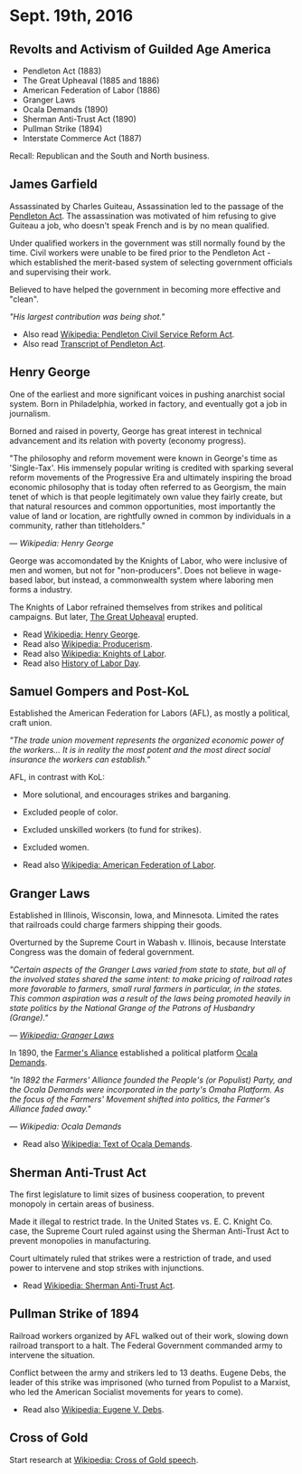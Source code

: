 Sept. 19th, 2016
================

Revolts and Activism of Guilded Age America
-------------------------------------------

- Pendleton Act (1883)
- The Great Upheaval (1885 and 1886)
- American Federation of Labor (1886)
- Granger Laws
- Ocala Demands (1890)
- Sherman Anti-Trust Act (1890)
- Pullman Strike (1894)
- Interstate Commerce Act (1887)

Recall: Republican and the South and North business.

James Garfield
--------------

Assassinated by Charles Guiteau, Assassination led to the passage of the [Pendleton Act](https://www.ourdocuments.gov/doc.php?flash=true&doc=48). The assassination was motivated of him refusing to give Guiteau a job, who doesn't speak French and is by no mean qualified.

Under qualified workers in the government was still normally found by the time. Civil workers were unable to be fired prior to the Pendleton Act - which established the merit-based system of selecting government officials and supervising their work.

Believed to have helped the government in becoming more effective and "clean".

*"His largest contribution was being shot."*

- Also read [Wikipedia: Pendleton Civil Service Reform Act](https://en.wikipedia.org/wiki/Pendleton_Civil_Service_Reform_Act).
- Also read [Transcript of Pendleton Act](https://www.ourdocuments.gov/doc.php?doc=48&page=transcript).

Henry George
------------

One of the earliest and more significant voices in pushing anarchist social system. Born in Philadelphia, worked in factory, and eventually got a job in journalism.

Borned and raised in poverty, George has great interest in technical advancement and its relation with poverty (economy progress).

"The philosophy and reform movement were known in George's time as 'Single-Tax'. His immensely popular writing is credited with sparking several reform movements of the Progressive Era and ultimately inspiring the broad economic philosophy that is today often referred to as Georgism, the main tenet of which is that people legitimately own value they fairly create, but that natural resources and common opportunities, most importantly the value of land or location, are rightfully owned in common by individuals in a community, rather than titleholders."

— *Wikipedia: Henry George*

George was accomondated by the Knights of Labor, who were inclusive of men and women, but not for "non-producers". Does not believe in wage-based labor, but instead, a commonwealth system where laboring men forms a industry.

The Knights of Labor refrained themselves from strikes and political campaigns. But later, [The Great Upheaval](http://www.ushistory.org/us/37a.asp) erupted.

- Read [Wikipedia: Henry George](https://en.wikipedia.org/wiki/Henry_George).
- Read also [Wikipedia: Producerism](https://en.wikipedia.org/wiki/Producerism).
- Read also [Wikipedia: Knights of Labor](https://en.wikipedia.org/wiki/Knights_of_Labor).
- Read also [History of Labor Day](https://www.dol.gov/general/laborday/history).

Samuel Gompers and Post-KoL
---------------------------

Established the American Federation for Labors (AFL), as mostly a political, craft union.

*"The trade union movement represents the organized economic power of the workers... It is in reality the most potent and the most direct social insurance the workers can establish."*

AFL, in contrast with KoL:

- More solutional, and encourages strikes and barganing.
- Excluded people of color.
- Excluded unskilled workers (to fund for strikes).
- Excluded women.

- Read also [Wikipedia: American Federation of Labor](https://en.wikipedia.org/wiki/American_Federation_of_Labor).

Granger Laws
------------

Established in Illinois, Wisconsin, Iowa, and Minnesota. Limited the rates that railroads could charge farmers shipping their goods.

Overturned by the Supreme Court in Wabash v. Illinois, because Interstate Congress was the domain of federal government.

*"Certain aspects of the Granger Laws varied from state to state, but all of the involved states shared the same intent: to make pricing of railroad rates more favorable to farmers, small rural farmers in particular, in the states. This common aspiration was a result of the laws being promoted heavily in state politics by the National Grange of the Patrons of Husbandry (Grange)."*

— *[Wikipedia: Granger Laws](https://en.wikipedia.org/wiki/Granger_Laws)*

In 1890, the [Farmer's Aliance](https://en.wikipedia.org/wiki/Farmers%27_Alliance) established a political platform [Ocala Demands](https://en.wikipedia.org/wiki/Ocala_Demands).

*"In 1892 the Farmers' Alliance founded the People's (or Populist) Party, and the Ocala Demands were incorporated in the party's Omaha Platform. As the focus of the Farmers' Movement shifted into politics, the Farmer's Alliance faded away."*

— *Wikipedia: Ocala Demands*

- Read also [Wikipedia: Text of Ocala Demands](https://en.wikipedia.org/wiki/Ocala_Demands#Text_of_the_Ocala_Demands).

Sherman Anti-Trust Act
----------------------

The first legislature to limit sizes of business cooperation, to prevent monopoly in certain areas of business.

Made it illegal to restrict trade. In the United States vs. E. C. Knight Co. case, the Supreme Court ruled against using the Sherman Anti-Trust Act to prevent monopolies in manufacturing.

Court ultimately ruled that strikes were a restriction of trade, and used power to intervene and stop strikes with injunctions.

- Read [Wikipedia: Sherman Anti-Trust Act](https://en.wikipedia.org/wiki/Sherman_Antitrust_Act).

Pullman Strike of 1894
----------------------

Railroad workers organized by AFL walked out of their work, slowing down railroad transport to a halt. The Federal Government commanded army to intervene the situation.

Conflict between the army and strikers led to 13 deaths. Eugene Debs, the leader of this strike was imprisoned (who turned from Populist to a Marxist, who led the American Socialist movements for years to come).

- Read also [Wikipedia: Eugene V. Debs](https://en.wikipedia.org/wiki/Eugene_V._Debs).

Cross of Gold
-------------

Start research at [Wikipedia: Cross of Gold speech](https://en.wikipedia.org/wiki/Cross_of_Gold_speech).
